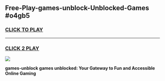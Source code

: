 
## Free-Play-games-unblock-Unblocked-Games #o4gb5
<h3>
<a href="https://news.freeplayer.one?title=games-unblock&ref=8M">CLICK TO PLAY</a></h3>
<hr>

<h3>
<a href="https://news.freeplayer.one?title=games-unblock&ref=8M">CLICK 2 PLAY</a>
  
</h3>

<a href="https://news.freeplayer.one?title=games-unblock&ref=8M"><img src="https://clearcache.store/games.png"></a>


**games-unblock games unblocked: Your Gateway to Fun and Accessible Online Gaming**
